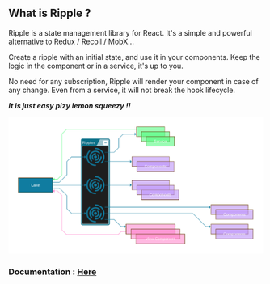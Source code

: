 ## What is Ripple ?

Ripple is a state management library for React. It's a simple and powerful alternative to Redux / Recoil / MobX...

Create a ripple with an initial state, and use it in your components. Keep the logic in the component or in a service, it's up to you.

No need for any subscription, Ripple will render your component in case of any change. Even from a service, it will not break the hook lifecycle.

***It is just easy pizy lemon squeezy !!***

![img](assets/diag.svg)

### Documentation : [Here](https://ripple.m-c2.dev)